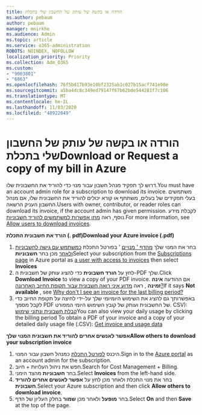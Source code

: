 ```yaml
---
title: הורדה או בקשה של עותק של החשבון שלי בתכלת
ms.author: pebaum
author: pebaum
manager: mnirkhe
ms.audience: Admin
ms.topic: article
ms.service: o365-administration
ROBOTS: NOINDEX, NOFOLLOW
localization_priority: Priority
ms.collection: Adm_O365
ms.custom:
- "9003801"
- "6863"
ms.openlocfilehash: 76f5bd17b93e10bf2325ab1c027b15acf741e90e
ms.sourcegitcommit: a5ba4dc8c349ed79147f67b62bde544281f7c106
ms.translationtype: MT
ms.contentlocale: he-IL
ms.lasthandoff: 11/03/2020
ms.locfileid: "48922049"
---
```

# <a name="download-or-request-a-copy-of-my-bill-in-azure"></a><span data-ttu-id="919a5-102">הורדה או בקשה של עותק של החשבון שלי בתכלת</span><span class="sxs-lookup"><span data-stu-id="919a5-102">Download or Request a copy of my bill in Azure</span></span>

<span data-ttu-id="919a5-103">דרוש לך תפקיד מנהל חשבון עבור מנוי כדי להוריד את החשבונית שלו.</span><span class="sxs-lookup"><span data-stu-id="919a5-103">You must have an account admin role for a subscription to download its invoice.</span></span> <span data-ttu-id="919a5-104">משתמשים בעלי תפקידים של בעלים, משתתף או קורא יכולים להוריד את החשבונית שלו, אם מנהל החשבון העניק הרשאה.</span><span class="sxs-lookup"><span data-stu-id="919a5-104">Users with owner, contributor, or reader roles can download its invoice, if the account admin has given permission.</span></span> <span data-ttu-id="919a5-105">לקבלת מידע נוסף, ראה [מתן אפשרות למשתמשים להוריד חשבוניות](https://docs.microsoft.com/azure/cost-management-billing/manage/manage-billing-access#opt-in).</span><span class="sxs-lookup"><span data-stu-id="919a5-105">For more information, see [Allow users to download invoices](https://docs.microsoft.com/azure/cost-management-billing/manage/manage-billing-access#opt-in).</span></span>

<span data-ttu-id="919a5-106">**הורד את חשבונית התכלת (. pdf)**</span><span class="sxs-lookup"><span data-stu-id="919a5-106">**Download your Azure invoice (.pdf)**</span></span>

1. <span data-ttu-id="919a5-107">בחר את המנוי שלך [מהדף ' מנויים](https://portal.azure.com/#blade/Microsoft_Azure_Billing/SubscriptionsBlade) ' בפורטל התכלת [כמשתמש עם גישה לחשבוניות ולאחר](https://docs.microsoft.com/azure/cost-management-billing/manage/manage-billing-access?WT.mc_id=Portal-Microsoft_Azure_Support) מכן בחר **חשבוניות**</span><span class="sxs-lookup"><span data-stu-id="919a5-107">Select your subscription from the [Subscriptions page](https://portal.azure.com/#blade/Microsoft_Azure_Billing/SubscriptionsBlade) in Azure portal as [a user with access to invoices](https://docs.microsoft.com/azure/cost-management-billing/manage/manage-billing-access?WT.mc_id=Portal-Microsoft_Azure_Support) then select **Invoices**</span></span>
2. <span data-ttu-id="919a5-108">לחץ על **הורד חשבונית** כדי להציג עותק של חשבונית ה-PDF שלך.</span><span class="sxs-lookup"><span data-stu-id="919a5-108">Click **Download Invoice** to view a copy of your PDF invoice.</span></span> <span data-ttu-id="919a5-109">אם ההודעה **אינה זמינה** , ראה [מדוע איני רואה חשבונית עבור תקופת החיוב האחרונה?](https://docs.microsoft.com/azure/cost-management-billing/manage/download-azure-invoice-daily-usage-date?WT.mc_id=Portal-Microsoft_Azure_Support#noinvoice)</span><span class="sxs-lookup"><span data-stu-id="919a5-109">If it says **Not available** , see [Why don't I see an invoice for the last billing period?](https://docs.microsoft.com/azure/cost-management-billing/manage/download-azure-invoice-daily-usage-date?WT.mc_id=Portal-Microsoft_Azure_Support#noinvoice)</span></span>
3. <span data-ttu-id="919a5-110">באפשרותך גם להציג את השימוש היומיומי שלך על-ידי לחיצה על תקופת החיוב כדי לקבל מסמך PDF של החשבונית ועותק של קובץ השימוש היומי המפורט. CSV): [קבלת חשבונית ונתוני שימוש](https://docs.microsoft.com/azure/cost-management-billing/manage/download-azure-invoice-daily-usage-date?WT.mc_id=Portal-Microsoft_Azure_Support)</span><span class="sxs-lookup"><span data-stu-id="919a5-110">You can also view your daily usage by clicking the billing period To obtain a PDF of your invoice and a copy of your detailed daily usage file (.CSV): [Get invoice and usage data](https://docs.microsoft.com/azure/cost-management-billing/manage/download-azure-invoice-daily-usage-date?WT.mc_id=Portal-Microsoft_Azure_Support)</span></span>  

<span data-ttu-id="919a5-111">**אפשר לאנשים אחרים להוריד את חשבונית המנוי שלך**</span><span class="sxs-lookup"><span data-stu-id="919a5-111">**Allow others to download your subscription invoice**</span></span>

1. <span data-ttu-id="919a5-112">היכנס [לפורטל התכלת](https://portal.azure.com/) כמנהל חשבון עבור המנוי.</span><span class="sxs-lookup"><span data-stu-id="919a5-112">Sign in to the [Azure portal](https://portal.azure.com/) as an account admin for the subscription.</span></span>
2. <span data-ttu-id="919a5-113">חפש את ניהול העלויות + חיוב.</span><span class="sxs-lookup"><span data-stu-id="919a5-113">Search for Cost Management + Billing.</span></span>
3. <span data-ttu-id="919a5-114">בחר **חשבוניות** מהצד הימני.</span><span class="sxs-lookup"><span data-stu-id="919a5-114">Select **Invoices** from the left-hand side.</span></span>
4. <span data-ttu-id="919a5-115">בחר את מנוי התכלת ולאחר מכן לחץ על **אפשר לאנשים אחרים להוריד חשבונית**.</span><span class="sxs-lookup"><span data-stu-id="919a5-115">Select your Azure subscription and then click **Allow others to download invoice**.</span></span>
5. <span data-ttu-id="919a5-116">בחר **מופעל** ולאחר מכן **שמור** בחלק העליון של הדף.</span><span class="sxs-lookup"><span data-stu-id="919a5-116">Select **On** and then **Save** at the top of the page.</span></span>
